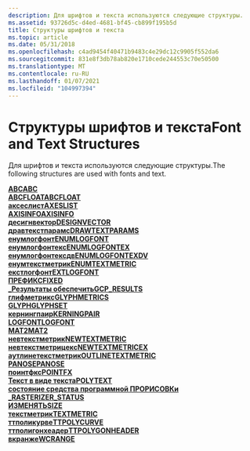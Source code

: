 ```yaml
---
description: Для шрифтов и текста используются следующие структуры.
ms.assetid: 93726d5c-d4ed-4681-bf45-cb899f195b5d
title: Структуры шрифтов и текста
ms.topic: article
ms.date: 05/31/2018
ms.openlocfilehash: c4ad9454f40471b9483c4e29dc12c9905f552da6
ms.sourcegitcommit: 831e8f3db78ab820e1710cede244553c70e50500
ms.translationtype: MT
ms.contentlocale: ru-RU
ms.lasthandoff: 01/07/2021
ms.locfileid: "104997394"
---
```

# <a name="font-and-text-structures"></a><span data-ttu-id="c70a9-103">Структуры шрифтов и текста</span><span class="sxs-lookup"><span data-stu-id="c70a9-103">Font and Text Structures</span></span>

<span data-ttu-id="c70a9-104">Для шрифтов и текста используются следующие структуры.</span><span class="sxs-lookup"><span data-stu-id="c70a9-104">The following structures are used with fonts and text.</span></span>

<dl>

[<span data-ttu-id="c70a9-105">**ABC**</span><span class="sxs-lookup"><span data-stu-id="c70a9-105">**ABC**</span></span>](/windows/desktop/api/Wingdi/ns-wingdi-abc)  
[<span data-ttu-id="c70a9-106">**ABCFLOAT**</span><span class="sxs-lookup"><span data-stu-id="c70a9-106">**ABCFLOAT**</span></span>](/windows/desktop/api/Wingdi/ns-wingdi-abcfloat)  
[<span data-ttu-id="c70a9-107">**аксеслист**</span><span class="sxs-lookup"><span data-stu-id="c70a9-107">**AXESLIST**</span></span>](/windows/win32/api/wingdi/ns-wingdi-axeslista)  
[<span data-ttu-id="c70a9-108">**AXISINFO**</span><span class="sxs-lookup"><span data-stu-id="c70a9-108">**AXISINFO**</span></span>](/windows/win32/api/wingdi/ns-wingdi-axisinfoa)  
[<span data-ttu-id="c70a9-109">**десигнвектор**</span><span class="sxs-lookup"><span data-stu-id="c70a9-109">**DESIGNVECTOR**</span></span>](/windows/win32/api/wingdi/ns-wingdi-designvector)  
[<span data-ttu-id="c70a9-110">**дравтекстпарамс**</span><span class="sxs-lookup"><span data-stu-id="c70a9-110">**DRAWTEXTPARAMS**</span></span>](/windows/win32/api/winuser/ns-winuser-drawtextparams)  
[<span data-ttu-id="c70a9-111">**енумлогфонт**</span><span class="sxs-lookup"><span data-stu-id="c70a9-111">**ENUMLOGFONT**</span></span>](/windows/win32/api/wingdi/ns-wingdi-enumlogfonta)  
[<span data-ttu-id="c70a9-112">**енумлогфонтекс**</span><span class="sxs-lookup"><span data-stu-id="c70a9-112">**ENUMLOGFONTEX**</span></span>](/windows/win32/api/wingdi/ns-wingdi-enumlogfontexa)  
[<span data-ttu-id="c70a9-113">**енумлогфонтексдв**</span><span class="sxs-lookup"><span data-stu-id="c70a9-113">**ENUMLOGFONTEXDV**</span></span>](/windows/win32/api/wingdi/ns-wingdi-enumlogfontexdva)  
[<span data-ttu-id="c70a9-114">**енумтекстметрик**</span><span class="sxs-lookup"><span data-stu-id="c70a9-114">**ENUMTEXTMETRIC**</span></span>](/windows/win32/api/wingdi/ns-wingdi-enumtextmetrica)  
[<span data-ttu-id="c70a9-115">**екстлогфонт**</span><span class="sxs-lookup"><span data-stu-id="c70a9-115">**EXTLOGFONT**</span></span>](/windows/win32/api/wingdi/ns-wingdi-extlogfonta)  
[<span data-ttu-id="c70a9-116">**ПРЕФИКС**</span><span class="sxs-lookup"><span data-stu-id="c70a9-116">**FIXED**</span></span>](/windows/desktop/api/Wingdi/ns-wingdi-fixed)  
[<span data-ttu-id="c70a9-117">**\_Результаты обеспечить**</span><span class="sxs-lookup"><span data-stu-id="c70a9-117">**GCP\_RESULTS**</span></span>](/windows/win32/api/wingdi/ns-wingdi-gcp_resultsa)  
[<span data-ttu-id="c70a9-118">**глифметрикс**</span><span class="sxs-lookup"><span data-stu-id="c70a9-118">**GLYPHMETRICS**</span></span>](/windows/desktop/api/Wingdi/ns-wingdi-glyphmetrics)  
[<span data-ttu-id="c70a9-119">**GLYPH**</span><span class="sxs-lookup"><span data-stu-id="c70a9-119">**GLYPHSET**</span></span>](/windows/win32/api/wingdi/ns-wingdi-glyphset)  
[<span data-ttu-id="c70a9-120">**кернингпаир**</span><span class="sxs-lookup"><span data-stu-id="c70a9-120">**KERNINGPAIR**</span></span>](/windows/win32/api/wingdi/ns-wingdi-kerningpair)  
[<span data-ttu-id="c70a9-121">**LOGFONT**</span><span class="sxs-lookup"><span data-stu-id="c70a9-121">**LOGFONT**</span></span>](/windows/win32/api/wingdi/ns-wingdi-logfonta)  
[<span data-ttu-id="c70a9-122">**MAT2**</span><span class="sxs-lookup"><span data-stu-id="c70a9-122">**MAT2**</span></span>](/windows/desktop/api/Wingdi/ns-wingdi-mat2)  
[<span data-ttu-id="c70a9-123">**невтекстметрик**</span><span class="sxs-lookup"><span data-stu-id="c70a9-123">**NEWTEXTMETRIC**</span></span>](/windows/win32/api/wingdi/ns-wingdi-newtextmetrica)  
[<span data-ttu-id="c70a9-124">**невтекстметрицекс**</span><span class="sxs-lookup"><span data-stu-id="c70a9-124">**NEWTEXTMETRICEX**</span></span>](/windows/win32/api/wingdi/ns-wingdi-newtextmetricexa)  
[<span data-ttu-id="c70a9-125">**аутлинетекстметрик**</span><span class="sxs-lookup"><span data-stu-id="c70a9-125">**OUTLINETEXTMETRIC**</span></span>](/windows/desktop/api/Wingdi/ns-wingdi-outlinetextmetrica)  
[<span data-ttu-id="c70a9-126">**PANOSE**</span><span class="sxs-lookup"><span data-stu-id="c70a9-126">**PANOSE**</span></span>](/windows/win32/api/wingdi/ns-wingdi-panose)  
[<span data-ttu-id="c70a9-127">**поинтфкс**</span><span class="sxs-lookup"><span data-stu-id="c70a9-127">**POINTFX**</span></span>](/windows/win32/api/wingdi/ns-wingdi-pointfx)  
[<span data-ttu-id="c70a9-128">**Текст в виде текста**</span><span class="sxs-lookup"><span data-stu-id="c70a9-128">**POLYTEXT**</span></span>](/windows/win32/api/wingdi/ns-wingdi-polytexta)  
[<span data-ttu-id="c70a9-129">**состояние средства программной ПРОРИСОВКи \_**</span><span class="sxs-lookup"><span data-stu-id="c70a9-129">**RASTERIZER\_STATUS**</span></span>](/windows/desktop/api/Wingdi/ns-wingdi-rasterizer_status)  
<span data-ttu-id="c70a9-130">[**ИЗМЕНЯТЬ**](/previous-versions//dd145106(v=vs.85))</span><span class="sxs-lookup"><span data-stu-id="c70a9-130">[**SIZE**](/previous-versions//dd145106(v=vs.85))</span></span>  
[<span data-ttu-id="c70a9-131">**текстметрик**</span><span class="sxs-lookup"><span data-stu-id="c70a9-131">**TEXTMETRIC**</span></span>](/windows/win32/api/wingdi/ns-wingdi-textmetrica)  
[<span data-ttu-id="c70a9-132">**ттполикурве**</span><span class="sxs-lookup"><span data-stu-id="c70a9-132">**TTPOLYCURVE**</span></span>](/windows/win32/api/wingdi/ns-wingdi-ttpolycurve)  
[<span data-ttu-id="c70a9-133">**ттполигонхеадер**</span><span class="sxs-lookup"><span data-stu-id="c70a9-133">**TTPOLYGONHEADER**</span></span>](/windows/win32/api/wingdi/ns-wingdi-ttpolygonheader)  
[<span data-ttu-id="c70a9-134">**вкранже**</span><span class="sxs-lookup"><span data-stu-id="c70a9-134">**WCRANGE**</span></span>](/windows/win32/api/wingdi/ns-wingdi-wcrange)  
</dl>

 

 
